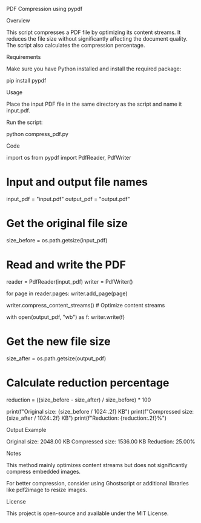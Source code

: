PDF Compression using pypdf

Overview

This script compresses a PDF file by optimizing its content streams. It reduces the file size without significantly affecting the document quality. The script also calculates the compression percentage.

Requirements

Make sure you have Python installed and install the required package:

pip install pypdf

Usage

Place the input PDF file in the same directory as the script and name it input.pdf.

Run the script:

python compress_pdf.py

Code

import os
from pypdf import PdfReader, PdfWriter

# Input and output file names
input_pdf = "input.pdf"
output_pdf = "output.pdf"

# Get the original file size
size_before = os.path.getsize(input_pdf)

# Read and write the PDF
reader = PdfReader(input_pdf)
writer = PdfWriter()

for page in reader.pages:
    writer.add_page(page)

writer.compress_content_streams()  # Optimize content streams

with open(output_pdf, "wb") as f:
    writer.write(f)

# Get the new file size
size_after = os.path.getsize(output_pdf)

# Calculate reduction percentage
reduction = ((size_before - size_after) / size_before) * 100

print(f"Original size: {size_before / 1024:.2f} KB")
print(f"Compressed size: {size_after / 1024:.2f} KB")
print(f"Reduction: {reduction:.2f}%")

Output Example

Original size: 2048.00 KB
Compressed size: 1536.00 KB
Reduction: 25.00%

Notes

This method mainly optimizes content streams but does not significantly compress embedded images.

For better compression, consider using Ghostscript or additional libraries like pdf2image to resize images.

License

This project is open-source and available under the MIT License.
